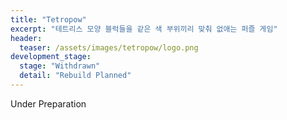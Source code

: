 ```yaml
---
title: "Tetropow"
excerpt: "테트리스 모양 블럭들을 같은 색 부위끼리 맞춰 없애는 퍼즐 게임"
header:
  teaser: /assets/images/tetropow/logo.png
development_stage:
  stage: "Withdrawn"
  detail: "Rebuild Planned"
---
```


Under Preparation